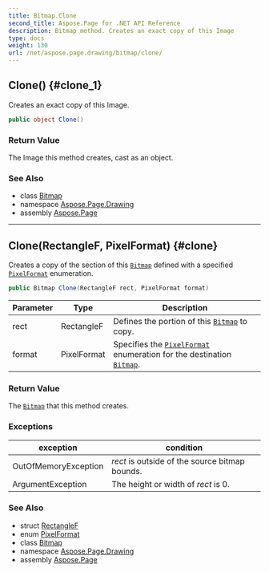 ```yaml
---
title: Bitmap.Clone
second_title: Aspose.Page for .NET API Reference
description: Bitmap method. Creates an exact copy of this Image
type: docs
weight: 130
url: /net/aspose.page.drawing/bitmap/clone/
---
```

## Clone() {#clone_1}

Creates an exact copy of this Image.

```csharp
public object Clone()
```

### Return Value

The Image this method creates, cast as an object.

### See Also

* class [Bitmap](../)
* namespace [Aspose.Page.Drawing](../../bitmap/)
* assembly [Aspose.Page](../../../)

---

## Clone(RectangleF, PixelFormat) {#clone}

Creates a copy of the section of this [`Bitmap`](../) defined with a specified [`PixelFormat`](../../../aspose.page.drawing.imaging/pixelformat/) enumeration.

```csharp
public Bitmap Clone(RectangleF rect, PixelFormat format)
```

| Parameter | Type | Description |
| --- | --- | --- |
| rect | RectangleF | Defines the portion of this [`Bitmap`](../) to copy. |
| format | PixelFormat | Specifies the [`PixelFormat`](../../../aspose.page.drawing.imaging/pixelformat/) enumeration for the destination [`Bitmap`](../). |

### Return Value

The [`Bitmap`](../) that this method creates.

### Exceptions

| exception | condition |
| --- | --- |
| OutOfMemoryException | *rect* is outside of the source bitmap bounds. |
| ArgumentException | The height or width of *rect* is 0. |

### See Also

* struct [RectangleF](../../rectanglef/)
* enum [PixelFormat](../../../aspose.page.drawing.imaging/pixelformat/)
* class [Bitmap](../)
* namespace [Aspose.Page.Drawing](../../bitmap/)
* assembly [Aspose.Page](../../../)


